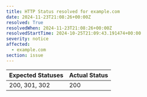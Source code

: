 ```yaml
---
title: HTTP Status resolved for example.com
date: 2024-11-23T21:08:26+00:00Z
resolved: True
resolvedWhen: 2024-11-23T21:08:26+00:00Z
resolvedStartTime: 2024-10-25T21:09:43.191474+00:00
severity: notice
affected:
  - example.com
section: issue
---
```


| Expected Statuses | Actual Status  |
|-------------------|----------------|
| 200, 301, 302 | 200 |
